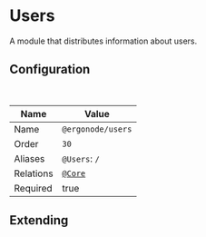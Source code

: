 # Users

A module that distributes information about users.

## Configuration

<br>

| Name          | Value                    |
|---------------|--------------------------|
| Name          | `@ergonode/users`   |
| Order         | `30`                     |
| Aliases       | `@Users`: `/`       |
| Relations     | [`@Core`][module-core] |
| Required       | true     |

## Extending

[module-core]: frontend/modules/core
